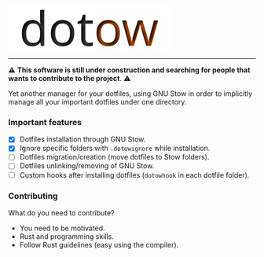 ![dotow](share/dotow.png)

---

:warning: **This software is still under construction and searching for people that wants to contribute to the project**. :warning:

Yet another manager for your dotfiles, using GNU Stow in order to implicitly manage all
your important dotfiles under one directory. 

### Important features 
- [x] Dotfiles installation through GNU Stow.
- [x] Ignore specific folders with `.dotowignore` while installation.
- [ ] Dotfiles migration/creation (move dotfiles to Stow folders).
- [ ] Dotfiles unlinking/removing of GNU Stow.
- [ ] Custom hooks after installing dotfiles (`dotowhook` in each dotfile folder).

### Contributing 
What do you need to contribute? 
- You need to be motivated.
- Rust and programming skills.
- Follow Rust guidelines (easy using the compiler).
